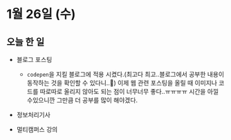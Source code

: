 # 1월 26일 (수)

## 오늘 한 일

* 블로그 포스팅
  * `codepen`을 지킬 블로그에 적용 시켰다.(최고다 최고..블로그에서 공부한 내용이 동작하는 것을 확인할 수 있다니..💯) 이제 웹 관련 포스팅을 올릴 때 이미지나 코드를 따로따로 올리지 않아도 되는 점이 너무너무 좋다..ㅠㅠㅠㅠ 시간을 아낄 수있으니깐 그만큼 더 공부를 많이 해야겠다.

* 정보처리기사
* 멀티캠퍼스 강의

